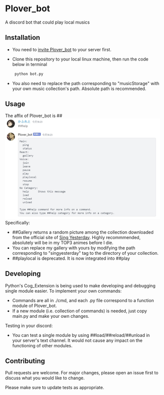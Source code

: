 # Plover_bot

A discord bot that could play local musics

## Installation

* You need to [invite Plover_bot](https://discord.com/api/oauth2/authorize?) to your server first. 
* Clone this repository to your local linux machine, then run the code below in terminal

  ```bash
   python bot.py
  ``` 
 * You also need to replace the path corresponding to "musicStorage" with your own music collection's path. Absolute path is recommended.
## Usage

The affix of Plover_bot is ##
  ![Image](./filedump/help.jpg "Functions currently supporting")
Specifically:
* ##Gallery returns a random picture among the collection downloaded from the official site of [Sing Yesterday](https://singyesterday.com/). Highly recommmended, absolutely will be in my TOP3 animes before I die.
* You can replace my gallery with yours by modifying the path corresponding to "singyesterday" tag to the directory of your collection.
* ##playlocal is deprecated. It is now integrated into ##play

## Developing
Python's Cog_Extension is being used to make developing and debugging single module easier. 
To implement your own commands:
* Commands are all in ./cmd, and each .py file correspond to a function module of Plover_bot.
* If a new module (i.e. collection of commands) is needed, just copy main.py and make your own changes.

Testing in your discord:
* You can test a single module by using ##load/##reload/##unload in your server's text channel. It would not cause any impact on the functioning of other modules.

## Contributing
Pull requests are welcome. For major changes, please open an issue first to discuss what you would like to change.

Please make sure to update tests as appropriate.

